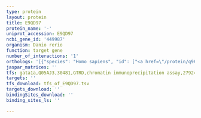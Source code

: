 ```yaml
---
type: protein
layout: protein
title: E9QD97
protein_name: '-'
uniprot_accession: E9QD97
ncbi_gene_id: '449987'
organism: Danio rerio
function: target gene
number_of_interactions: '1'
orthologs: '[{"species": "Homo sapiens", "id": ["<a href=\"/protein/q96de0\">Q96DE0</a>"]}, {"species": "Mus musculus", "id": ["<a href=\"/protein/q6p3d0\">Q6P3D0</a>", "<a href=\"/protein/e9q9g1\">E9Q9G1</a>"]}, {"species": "Rattus norvegicus", "id": ["<a href=\"/protein/g3v7p6\">G3V7P6</a>", "D3ZKZ6"]}]'
jaspar_matrices: ''
tfs: gata1a,Q05AJ3,30481,GTRD,chromatin immunoprecipitation assay,27924024%5Buid%5D,No
targets: ''
tfs_download: tfs_of_E9QD97.tsv
targets_download: ''
bindingSites_download: ''
binding_sites_ls: ''

---
```


